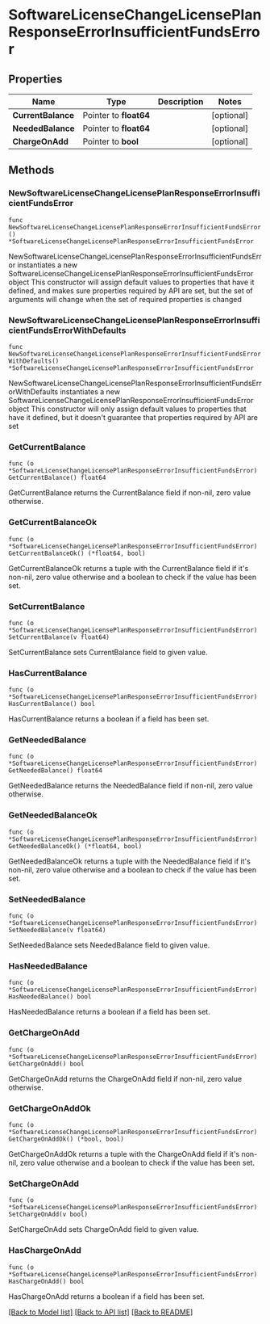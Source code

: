 # SoftwareLicenseChangeLicensePlanResponseErrorInsufficientFundsError

## Properties

Name | Type | Description | Notes
------------ | ------------- | ------------- | -------------
**CurrentBalance** | Pointer to **float64** |  | [optional] 
**NeededBalance** | Pointer to **float64** |  | [optional] 
**ChargeOnAdd** | Pointer to **bool** |  | [optional] 

## Methods

### NewSoftwareLicenseChangeLicensePlanResponseErrorInsufficientFundsError

`func NewSoftwareLicenseChangeLicensePlanResponseErrorInsufficientFundsError() *SoftwareLicenseChangeLicensePlanResponseErrorInsufficientFundsError`

NewSoftwareLicenseChangeLicensePlanResponseErrorInsufficientFundsError instantiates a new SoftwareLicenseChangeLicensePlanResponseErrorInsufficientFundsError object
This constructor will assign default values to properties that have it defined,
and makes sure properties required by API are set, but the set of arguments
will change when the set of required properties is changed

### NewSoftwareLicenseChangeLicensePlanResponseErrorInsufficientFundsErrorWithDefaults

`func NewSoftwareLicenseChangeLicensePlanResponseErrorInsufficientFundsErrorWithDefaults() *SoftwareLicenseChangeLicensePlanResponseErrorInsufficientFundsError`

NewSoftwareLicenseChangeLicensePlanResponseErrorInsufficientFundsErrorWithDefaults instantiates a new SoftwareLicenseChangeLicensePlanResponseErrorInsufficientFundsError object
This constructor will only assign default values to properties that have it defined,
but it doesn't guarantee that properties required by API are set

### GetCurrentBalance

`func (o *SoftwareLicenseChangeLicensePlanResponseErrorInsufficientFundsError) GetCurrentBalance() float64`

GetCurrentBalance returns the CurrentBalance field if non-nil, zero value otherwise.

### GetCurrentBalanceOk

`func (o *SoftwareLicenseChangeLicensePlanResponseErrorInsufficientFundsError) GetCurrentBalanceOk() (*float64, bool)`

GetCurrentBalanceOk returns a tuple with the CurrentBalance field if it's non-nil, zero value otherwise
and a boolean to check if the value has been set.

### SetCurrentBalance

`func (o *SoftwareLicenseChangeLicensePlanResponseErrorInsufficientFundsError) SetCurrentBalance(v float64)`

SetCurrentBalance sets CurrentBalance field to given value.

### HasCurrentBalance

`func (o *SoftwareLicenseChangeLicensePlanResponseErrorInsufficientFundsError) HasCurrentBalance() bool`

HasCurrentBalance returns a boolean if a field has been set.

### GetNeededBalance

`func (o *SoftwareLicenseChangeLicensePlanResponseErrorInsufficientFundsError) GetNeededBalance() float64`

GetNeededBalance returns the NeededBalance field if non-nil, zero value otherwise.

### GetNeededBalanceOk

`func (o *SoftwareLicenseChangeLicensePlanResponseErrorInsufficientFundsError) GetNeededBalanceOk() (*float64, bool)`

GetNeededBalanceOk returns a tuple with the NeededBalance field if it's non-nil, zero value otherwise
and a boolean to check if the value has been set.

### SetNeededBalance

`func (o *SoftwareLicenseChangeLicensePlanResponseErrorInsufficientFundsError) SetNeededBalance(v float64)`

SetNeededBalance sets NeededBalance field to given value.

### HasNeededBalance

`func (o *SoftwareLicenseChangeLicensePlanResponseErrorInsufficientFundsError) HasNeededBalance() bool`

HasNeededBalance returns a boolean if a field has been set.

### GetChargeOnAdd

`func (o *SoftwareLicenseChangeLicensePlanResponseErrorInsufficientFundsError) GetChargeOnAdd() bool`

GetChargeOnAdd returns the ChargeOnAdd field if non-nil, zero value otherwise.

### GetChargeOnAddOk

`func (o *SoftwareLicenseChangeLicensePlanResponseErrorInsufficientFundsError) GetChargeOnAddOk() (*bool, bool)`

GetChargeOnAddOk returns a tuple with the ChargeOnAdd field if it's non-nil, zero value otherwise
and a boolean to check if the value has been set.

### SetChargeOnAdd

`func (o *SoftwareLicenseChangeLicensePlanResponseErrorInsufficientFundsError) SetChargeOnAdd(v bool)`

SetChargeOnAdd sets ChargeOnAdd field to given value.

### HasChargeOnAdd

`func (o *SoftwareLicenseChangeLicensePlanResponseErrorInsufficientFundsError) HasChargeOnAdd() bool`

HasChargeOnAdd returns a boolean if a field has been set.


[[Back to Model list]](../README.md#documentation-for-models) [[Back to API list]](../README.md#documentation-for-api-endpoints) [[Back to README]](../README.md)


